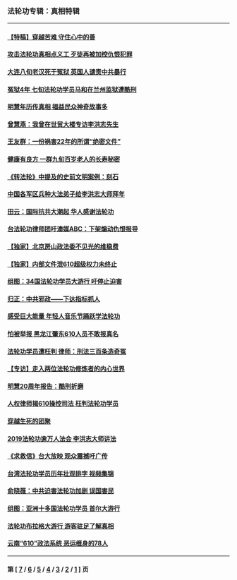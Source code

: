 ### 法轮功专辑：真相特辑
---
#### [【特稿】穿越苦难 守住心中的善](../../pages/nf4389/n13784979.md?02040430) 
#### [攻击法轮功真相点义工 歹徒再被加控仇恨犯罪](../../pages/nf4389/n13601019.md?02040430) 
#### [大连八旬老汉死于冤狱 英国人谴责中共暴行](../../pages/nf4389/n13480118.md?02040430) 
#### [冤狱4年 七旬法轮功学员马和在兰州监狱遭酷刑](../../pages/nf4389/n13304688.md?02040430) 
#### [明慧年历传真相 福益民众神奇故事多](../../pages/nf4389/n13294545.md?02040430) 
#### [曾慧燕：我曾在世贸大楼专访李洪志先生](../../pages/nf4389/n12898729.md?02040430) 
#### [王友群：一份祸害22年的所谓“绝密文件”](../../pages/nf4389/n12871750.md?02040430) 
#### [健康有良方 一群九旬百岁老人的长寿秘密](../../pages/nf4389/n12847475.md?02040430) 
#### [《转法轮》中提及的史前文明案例：刻石](../../pages/nf4389/n12758577.md?02040430) 
#### [中国各军区兵种大法弟子给李洪志大师拜年](../../pages/nf4389/n12750047.md?02040430) 
#### [田云：国际抗共大潮起 华人感谢法轮功](../../pages/nf4389/n12357708.md?02040430) 
#### [台法轮功律师团吁澳媒ABC：下架煽动仇恨报导](../../pages/nf4389/n12279917.md?02040430) 
#### [【独家】北京房山政法委不见光的维稳费](../../pages/nf4389/n12031979.md?02040430) 
#### [【独家】内部文件泄610超级权力未终止](../../pages/nf4389/n12023895.md?02040430) 
#### [组图：34国法轮功学员大游行 吁停止迫害](../../pages/nf4389/n11492658.md?02040430) 
#### [归正：中共邪政——下达指标抓人](../../pages/nf4389/n11474770.md?02040430) 
#### [感受巨大能量 年轻人音乐节踊跃学法轮功](../../pages/nf4389/n11441981.md?02040430) 
#### [怕被举报 黑龙江肇东610人员不敢报真名](../../pages/nf4389/n11436499.md?02040430) 
#### [法轮功学员遭枉判 律师：刑法三百条造奇冤](../../pages/nf4389/n11433943.md?02040430) 
#### [【专访】走入两位法轮功修炼者的内心世界](../../pages/nf4389/n11415623.md?02040430) 
#### [明慧20周年报告：酷刑折磨](../../pages/nf4389/n11387954.md?02040430) 
#### [人权律师揭610操控司法 枉判法轮功学员](../../pages/nf4389/n11313370.md?02040430) 
#### [穿越生死的团聚](../../pages/nf4389/n11258922.md?02040430) 
#### [2019法轮功逾万人法会 李洪志大师讲法](../../pages/nf4389/n11265303.md?02040430) 
#### [《求救信》台大放映 观众震撼吁广传](../../pages/nf4389/n10922251.md?02040430) 
#### [台湾法轮功学员历年壮观排字 视频集锦](../../pages/nf4389/n10878789.md?02040430) 
#### [俞晓薇：中共迫害法轮功加剧 误国害民](../../pages/nf4389/n10859260.md?02040430) 
#### [组图：亚洲十多国法轮功学员 首尔大游行](../../pages/nf4389/n10781149.md?02040430) 
#### [法轮功布拉格大游行 游客驻足了解真相](../../pages/nf4389/n10749360.md?02040430) 
#### [云南“610”政法系统 恶运缠身的78人](../../pages/nf4389/n10747534.md?02040430) 

---
#### 第 [ [7](./7.md?02040430) / [6](./6.md?02040430) / [5](./5.md?02040430) / [4](./4.md?02040430) / [3](./3.md?02040430) / [2](./2.md?02040430) / [1](./1.md?02040430) ] 页
